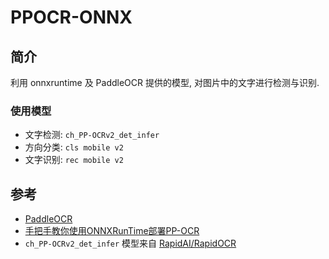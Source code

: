 # PPOCR-ONNX


## 简介

利用 onnxruntime 及 PaddleOCR 提供的模型, 对图片中的文字进行检测与识别.

### 使用模型

 - 文字检测: `ch_PP-OCRv2_det_infer`
 - 方向分类: `cls mobile v2`
 - 文字识别: `rec mobile v2`

## 参考

 - [PaddleOCR](https://github.com/PaddlePaddle/PaddleOCR)
 - [手把手教你使用ONNXRunTime部署PP-OCR](https://aistudio.baidu.com/aistudio/projectdetail/1479970)
 - `ch_PP-OCRv2_det_infer` 模型来自 [RapidAI/RapidOCR](https://github.com/RapidAI/RapidOCR)
